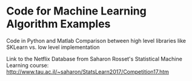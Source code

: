 # Code for Machine Learning Algorithm Examples

Code in Python and Matlab
Comparison between high level libraries like SKLearn vs. low level implementation

Link to the Netflix Database from Saharon Rosset's Statistical Machine Learning course:
http://www.tau.ac.il/~saharon/StatsLearn2017/Competition17.htm
